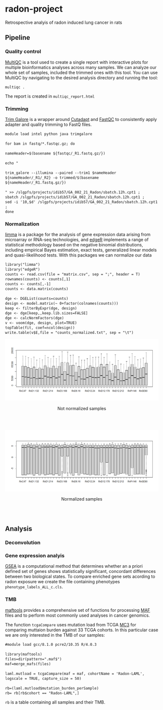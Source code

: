 # radon-project
Retrospective analyis of radon induced lung cancer in rats


## Pipeline
### Quality control
[MultiQC](https://github.com/ewels/MultiQC) is a tool used to create a single report with interactive plots for multiple bioinformatics analyses across many samples. We can analyze our whole set of samples, included the trimmed ones with this tool.
You can use MultiQC by navigating to the desired analysis directory and running the tool:
```
multiqc .
```
The report is created in `multiqc_report.html`

### Trimming
[Trim Galore](https://github.com/FelixKrueger/TrimGalore) is a wrapper around [Cutadapt](https://github.com/marcelm/cutadapt) and [FastQC](https://www.bioinformatics.babraham.ac.uk/projects/fastqc/) to consistently apply adapter and quality trimming to FastQ files.
```
module load intel python java trimgalore

for bam in fastq/*.fastqc.gz; do

nameHeader=$(basename ${fastqc/_R1.fastq.gz/})

echo " 

trim_galore --illumina --paired --trim1 $nameHeader ${nameHeader/_R1/_R2} -o trimmed/$(basename ${nameHeader/_R1.fastq.gz/})

" >> /slgpfs/projects/idib57/GA_002_21_Radon/sbatch.12h.cpt1 ;
sbatch /slgpfs/projects/idib57/GA_002_21_Radon/sbatch.12h.cpt1 ;
sed -i '10,$d' /slgpfs/projects/idib57/GA_002_21_Radon/sbatch.12h.cpt1 ;
done
```

### Normalization

[limma](https://bioconductor.org/packages/release/bioc/html/limma.html) is a package for the analysis of gene expression data arising from microarray or RNA-seq
technologies, and [edgeR](http://bioconductor.org/packages/release/bioc/html/edgeR.html) implements a range of statistical methodology based on the negative binomial distributions, including empirical Bayes estimation, exact tests, generalized linear models and quasi-likelihood tests. With this packages we can normalize our data
```
library("limma")
library("edgeR")
counts <- read.csv(file = "matrix.csv", sep = ";", header = T)
rownames(counts) <- counts[,1]
counts <- counts[,-1]
counts <- data.matrix(counts)

dge <- DGEList(counts=counts)
design <- model.matrix(~ 0+factor(colnames(counts)))
keep <- filterByExpr(dge, design)
dge <- dge[keep,,keep.lib.sizes=FALSE]
dge <- calcNormFactors(dge)
v <- voom(dge, design, plot=TRUE)
topTable(fit, coef=ncol(design))
write.table(v$E,file = "counts_normalized.txt", sep = "\t") 
```

![no normalized](https://github.com/ABedmar/radon-project/blob/main/images/no_norm.png)
<p align="center">
    Not normalized samples
</p>

<br/><br/>

![normalized](https://github.com/ABedmar/radon-project/blob/main/images/norm.png)
<p align="center">
    Normalized samples
</p>

<br/><br/>

## Analysis

### Deconvolution


### Gene expression analyis
[GSEA](https://www.gsea-msigdb.org/gsea/index.jsp) is a computational method that determines whether an a priori defined set of genes shows statistically
significant, concordant differences between two biological states. To compare enriched gene sets acording to radon exposure we create the file containing phenotypes `phenotype_labels_ALL_c.cls`.

### TMB

[maftools](https://github.com/PoisonAlien/maftools) provides a comprehensive set of functions for processing [MAF](https://docs.gdc.cancer.gov/Data/File_Formats/MAF_Format/) files and to perform most commonly used analyses in cancer genomics. 

The function `tcgaCompare` uses mutation load from TCGA [MC3](https://gdc.cancer.gov/about-data/publications/mc3-2017) for comparing muttaion burden against 33 TCGA cohorts. 
In this particular case we are only interested in the TMB of our samples:

```
#module load gcc/8.1.0 pcre2/10.35 R/4.0.3

library(maftools)
files=dir(pattern=".maf$")
maf=merge_mafs(files)

laml.mutload = tcgaCompare(maf = maf, cohortName = 'Radon-LAML', logscale = TRUE, capture_size = 50)

rb=(laml.mutload$mutation_burden_perSample)
rb= rb[rb$cohort == "Radon-LAML",]
```

`rb` is a table containing all samples and their TMB.
